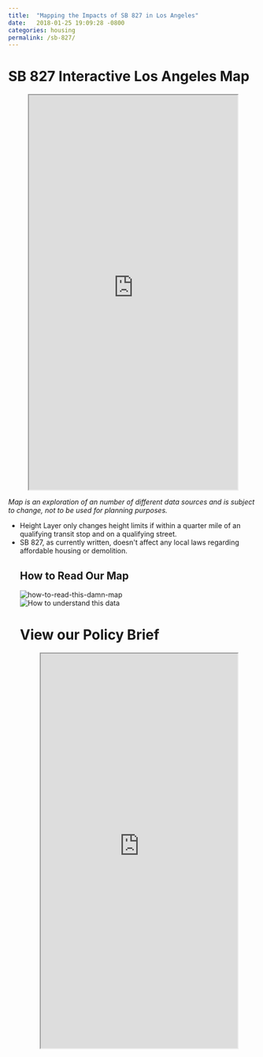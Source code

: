 ```yaml
---
title:  "Mapping the Impacts of SB 827 in Los Angeles"
date:   2018-01-25 19:09:28 -0800
categories: housing
permalink: /sb-827/
--- 
```



<h1>SB 827 Interactive Los Angeles Map</h1>

<div>
  <figure>
    <iframe src="https://s3-us-west-2.amazonaws.com/sb-827-analysis-map/new_map.html"  height="800" width="100%" ></iframe>
  </figure>
</div>

<i>Map is an exploration of an number of different data sources and is subject to change, not to be used for planning purposes.</i>
<ul>
<li>
Height Layer only changes height limits if within a quarter mile of an qualifying transit stop and on a qualifying street.
</li>
<li>
SB 827, as currently written, doesn't affect any local laws regarding affordable housing or demolition.
</li>

<h2>How to Read Our Map</h2>

<div class="image">
	<img src="{{site.url}}/images/how-to-read-this-damn-map.png" alt="how-to-read-this-damn-map" />
</div>

<div class="images">
  <img src="{{site.url}}/images/understand-data.png" alt="How to understand this data" />
</div>

<h1> View our Policy Brief</h1>

<div>
  <figure>
    <iframe src="https://drive.google.com/file/d/193oGm6-XdmN0VcS9gOeSAH4wPLWY2dFJ/preview" width="100%" height="800"></iframe>
  </figure>
</div>

